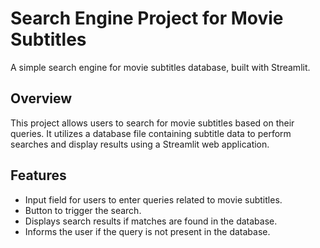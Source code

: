 # Search Engine Project for Movie Subtitles

A simple search engine for movie subtitles database, built with Streamlit.

## Overview

This project allows users to search for movie subtitles based on their queries. It utilizes a database file containing subtitle data to perform searches and display results using a Streamlit web application.

## Features

- Input field for users to enter queries related to movie subtitles.
- Button to trigger the search.
- Displays search results if matches are found in the database.
- Informs the user if the query is not present in the database.



